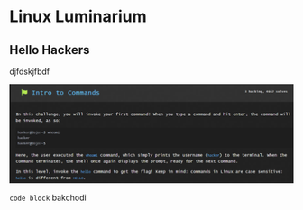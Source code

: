 # Linux Luminarium
## Hello Hackers
djfdskjfbdf

![alt text](./images/Hello_Hackers/1.png)

`code block` bakchodi